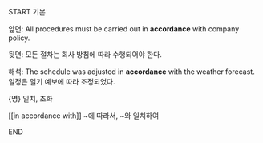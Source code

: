 START
기본

앞면:
All procedures must be carried out in **accordance** with company policy.  

뒷면:
모든 절차는 회사 방침에 따라 수행되어야 한다.

해석:
The schedule was adjusted in **accordance** with the weather forecast.  
일정은 일기 예보에 따라 조정되었다.

{명} 일치, 조화 

[[in accordance with]]
 ~에 따라서, ~와 일치하여
<!--ID: 1743043554653-->
END
